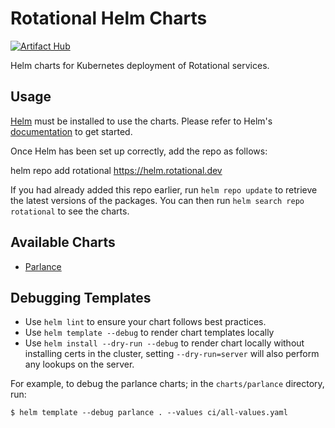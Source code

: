 # Rotational Helm Charts

[![Artifact Hub](https://img.shields.io/endpoint?url=https://artifacthub.io/badge/repository/rotational)](https://artifacthub.io/packages/search?repo=rotational)

Helm charts for Kubernetes deployment of Rotational services.

## Usage

[Helm](https://helm.sh) must be installed to use the charts.  Please refer to
Helm's [documentation](https://helm.sh/docs) to get started.

Once Helm has been set up correctly, add the repo as follows:

  helm repo add rotational https://helm.rotational.dev

If you had already added this repo earlier, run `helm repo update` to retrieve
the latest versions of the packages.  You can then run `helm search repo
rotational` to see the charts.

## Available Charts

- [Parlance](charts/parlance/README.md)

## Debugging Templates

- Use `helm lint` to ensure your chart follows best practices.
- Use `helm template --debug` to render chart templates locally
- Use `helm install --dry-run --debug` to render chart locally without installing certs in the cluster, setting `--dry-run=server` will also perform any lookups on the server.

For example, to debug the parlance charts; in the `charts/parlance` directory, run:

```
$ helm template --debug parlance . --values ci/all-values.yaml
```